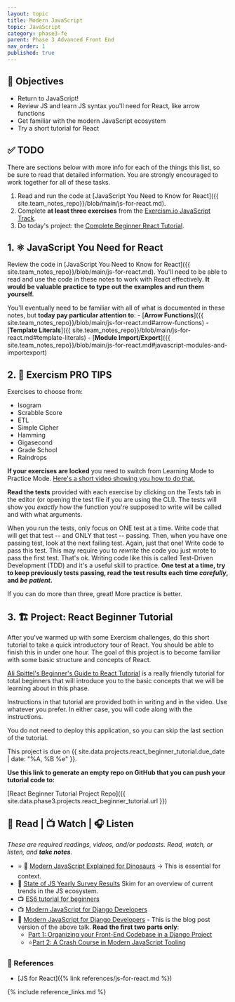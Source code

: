 ```yaml
---
layout: topic
title: Modern JavaScript
topic: JavaScript
category: phase3-fe
parent: Phase 3 Advanced Front End
nav_order: 1
published: true
---
```



## 🎯 Objectives

- Return to JavaScript!
- Review JS and learn JS syntax you'll need for React, like arrow functions
- Get familiar with the modern JavaScript ecosystem
- Try a short tutorial for React

## ✅ TODO

There are sections below with more info for each of the things this list, so be sure to read that detailed information. You are strongly encouraged to work together for all of these tasks.

1. Read and run the code at [JavaScript You Need to Know for React]({{ site.team_notes_repo}}/blob/main/js-for-react.md).
2. Complete **at least three exercises** from the [Exercism.io JavaScript Track](https://exercism.org/tracks/javascript).
3. Do today's project: the [Complete Beginner React Tutorial](https://welearncode.com/beginners-guide-react-2020/).

## 1. ⚛️ JavaScript You Need for React

Review the code in [JavaScript You Need to Know for React]({{ site.team_notes_repo}}/blob/main/js-for-react.md). You'll need to be able to read and use the code in these notes to work with React effectively. **It would be valuable practice to type out the examples and run them yourself.**

You'll eventually need to be familiar with all of what is documented in these notes, but **today pay particular attention to**:
     - [**Arrow Functions**]({{ site.team_notes_repo}}/blob/main/js-for-react.md#arrow-functions)
     - [**Template Literals**]({{ site.team_notes_repo}}/blob/main/js-for-react.md#template-literals)
     - [**Module Import/Export**]({{ site.team_notes_repo}}/blob/main/js-for-react.md#javascript-modules-and-importexport)

## 2. 💫 Exercism PRO TIPS

Exercises to choose from:

- Isogram
- Scrabble Score
- ETL
- Simple Cipher
- Hamming
- Gigasecond
- Grade School
- Raindrops

**If your exercises are locked** you need to switch from Learning Mode to Practice Mode. [Here's a short video showing you how to do that.](https://www.loom.com/share/ad7209af2267427889c98699f0694d11)

**Read the tests** provided with each exercise by clicking on the Tests tab in the editor (or opening the test file if you are using the CLI). The tests will show you _exactly_ how the function you're supposed to write will be called and with what arguments.

When you run the tests, only focus on ONE test at a time. Write code that will get that test -- and ONLY that test -- passing. Then, when you have one passing test, look at the next failing test. Again, just that one! Write code to pass this test. This may require you to _rewrite_ the code you just wrote to pass the first test. That's ok. Writing code like this is called Test-Driven Development (TDD) and it's a useful skill to practice. **One test at a time, try to keep previously tests passing, read the test results each time _carefully_, and _be patient_.**

If you can do more than three, great! More practice is better.

## 3. 🏗️ Project: React Beginner Tutorial

After you've warmed up with some Exercism challenges, do this short tutorial to take a quick introductory tour of React. You should be able to finish this in under one hour. The goal of this project is to become familiar with some basic structure and concepts of React.

[Ali Spittel's Beginner's Guide to React Tutorial](https://welearncode.com/beginners-guide-react-2020/) is a really friendly tutorial for total beginners that will introduce you to the basic concepts that we will be learning about in this phase.

Instructions in that tutorial are provided both in writing and in the video. Use whatever you prefer. In either case, you will code along with the instructions.

You do not need to deploy this application, so you can skip the last section of the tutorial.

This project is due on {{ site.data.projects.react_beginner_tutorial.due_date | date: "%A, %B %e" }}.

**Use this link to generate an empty repo on GitHub that you can push your tutorial code to:**

[React Beginner Tutorial Project Repo]({{ site.data.phase3.projects.react_beginner_tutorial.url }})

## 📖 Read | 📺 Watch | 🎧 Listen

_These are required readings, videos, and/or podcasts. Read, watch, or listen, and **take notes**._

- ⭐ 📖 [Modern JavaScript Explained for Dinosaurs](https://medium.com/the-node-js-collection/modern-javascript-explained-for-dinosaurs-f695e9747b70) -> This is essential for context.
- 📖 [State of JS Yearly Survey Results](https://stateofjs.com/en-US) Skim for an overview of current trends in the JS ecosystem.
- 📺 [ES6 tutorial for beginners](https://www.youtube.com/watch?v=WZQc7RUAg18)
- 📺 [Modern JavaScript for Django Developers](https://2021.djangocon.us/talks/modern-javascript-for-django-developers/)
- 📖 [Modern JavaScript for Django Developers](https://www.saaspegasus.com/guides/modern-javascript-for-django-developers/) - This is the blog post version of the above talk. **Read the first two parts only**:
    - [Part 1: Organizing your Front-End Codebase in a Django Project](https://www.saaspegasus.com/guides/modern-javascript-for-django-developers/client-server-architectures/)
    - ⭐[Part 2: A Crash Course in Modern JavaScript Tooling](https://www.saaspegasus.com/guides/modern-javascript-for-django-developers/javascript-tooling/)

### 🔖 References

- [JS for React]({% link references/js-for-react.md %})

{% include reference_links.md %}
